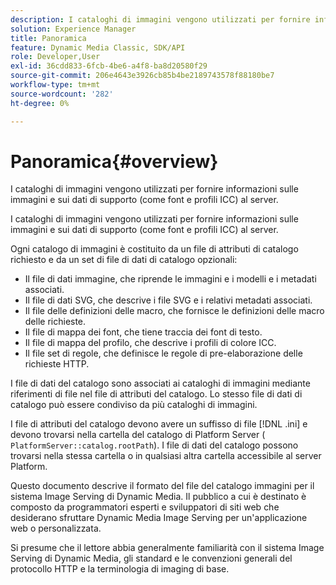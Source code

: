 ```yaml
---
description: I cataloghi di immagini vengono utilizzati per fornire informazioni sulle immagini e sui dati di supporto (come font e profili ICC) al server.
solution: Experience Manager
title: Panoramica
feature: Dynamic Media Classic, SDK/API
role: Developer,User
exl-id: 36cdd833-6fcb-4be6-a4f8-ba8d20580f29
source-git-commit: 206e4643e3926cb85b4be2189743578f88180be7
workflow-type: tm+mt
source-wordcount: '282'
ht-degree: 0%

---
```


# Panoramica{#overview}

I cataloghi di immagini vengono utilizzati per fornire informazioni sulle immagini e sui dati di supporto (come font e profili ICC) al server.

I cataloghi di immagini vengono utilizzati per fornire informazioni sulle immagini e sui dati di supporto (come font e profili ICC) al server.

Ogni catalogo di immagini è costituito da un file di attributi di catalogo richiesto e da un set di file di dati di catalogo opzionali:

* Il file di dati immagine, che riprende le immagini e i modelli e i metadati associati.
* Il file di dati SVG, che descrive i file SVG e i relativi metadati associati.
* Il file delle definizioni delle macro, che fornisce le definizioni delle macro delle richieste.
* Il file di mappa dei font, che tiene traccia dei font di testo.
* Il file di mappa del profilo, che descrive i profili di colore ICC.
* Il file set di regole, che definisce le regole di pre-elaborazione delle richieste HTTP.

I file di dati del catalogo sono associati ai cataloghi di immagini mediante riferimenti di file nel file di attributi del catalogo. Lo stesso file di dati di catalogo può essere condiviso da più cataloghi di immagini.

I file di attributi del catalogo devono avere un suffisso di file [!DNL .ini] e devono trovarsi nella cartella del catalogo di Platform Server ( `PlatformServer::catalog.rootPath`). I file di dati del catalogo possono trovarsi nella stessa cartella o in qualsiasi altra cartella accessibile al server Platform.

Questo documento descrive il formato del file del catalogo immagini per il sistema Image Serving di Dynamic Media. Il pubblico a cui è destinato è composto da programmatori esperti e sviluppatori di siti web che desiderano sfruttare Dynamic Media Image Serving per un&#39;applicazione web o personalizzata.

Si presume che il lettore abbia generalmente familiarità con il sistema Image Serving di Dynamic Media, gli standard e le convenzioni generali del protocollo HTTP e la terminologia di imaging di base.

